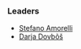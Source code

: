 ### Leaders
* [Stefano Amorelli](mailto:stefano.amorelli@owasp.org)
* [Darja Dovbõš](mailto:darja.dovbos@owasp.org)
